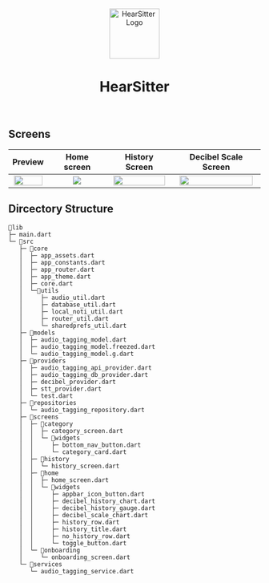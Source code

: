 <br>

<p align="center">
<img src="https://user-images.githubusercontent.com/88659167/229131308-d658434a-cc34-46d0-a3da-4f2cb86272d0.png" width="100px" alt="HearSitter Logo" />
</p>

<h1 align="center">HearSitter</h1>

<br>

## Screens


|Preview                    |   Home screen             |   History Screen           |  Decibel Scale Screen    |
|:-------------------------:|:-------------------------:|:-------------------------:|:-------------------------:|
<img src="https://user-images.githubusercontent.com/88659167/229133364-a701ac23-aea2-409a-9da2-9779c75bbaf2.gif" width='95%'>|<img src="https://user-images.githubusercontent.com/88659167/229136140-da524ef0-1077-4825-bdfd-f0a708de4377.jpg">|<img src="https://user-images.githubusercontent.com/88659167/229135997-da398cfa-0041-447e-b955-cff420323fb6.jpg" width='95%'>|<img src="https://user-images.githubusercontent.com/88659167/229136318-85a5a405-0f1f-41f0-807e-f24a1e4014a3.jpg" width='95%'>


## Dircectory Structure

```
📂lib
├─ main.dart
└─ 📂src
   ├─ 📂core
   │  ├─ app_assets.dart
   │  ├─ app_constants.dart
   │  ├─ app_router.dart
   │  ├─ app_theme.dart
   │  ├─ core.dart
   │  └─📂utils
   │     ├─ audio_util.dart
   │     ├─ database_util.dart
   │     ├─ local_noti_util.dart
   │     ├─ router_util.dart
   │     └─ sharedprefs_util.dart
   ├─ 📂models
   │  ├─ audio_tagging_model.dart
   │  ├─ audio_tagging_model.freezed.dart
   │  └─ audio_tagging_model.g.dart
   ├─ 📂providers
   │  ├─ audio_tagging_api_provider.dart
   │  ├─ audio_tagging_db_provider.dart
   │  ├─ decibel_provider.dart
   │  ├─ stt_provider.dart
   │  └─ test.dart
   ├─ 📂repositories
   │  └─ audio_tagging_repository.dart
   ├─ 📂screens
   │  ├─ 📂category
   │  │  ├─ category_screen.dart
   │  │  └─ 📂widgets
   │  │     ├─ bottom_nav_button.dart
   │  │     └─ category_card.dart
   │  ├─ 📂history
   │  │  └─ history_screen.dart
   │  ├─ 📂home
   │  │  ├─ home_screen.dart
   │  │  └─ 📂widgets
   │  │     ├─ appbar_icon_button.dart
   │  │     ├─ decibel_history_chart.dart
   │  │     ├─ decibel_history_gauge.dart
   │  │     ├─ decibel_scale_chart.dart
   │  │     ├─ history_row.dart
   │  │     ├─ history_title.dart
   │  │     ├─ no_history_row.dart
   │  │     └─ toggle_button.dart
   │  └─ 📂onboarding
   │     └─ onboarding_screen.dart
   └─ 📂services
      └─ audio_tagging_service.dart

```
